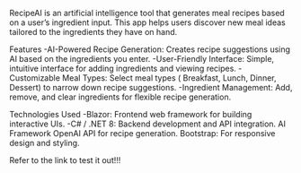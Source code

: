 RecipeAI is an artificial intelligence tool that generates meal recipes based on a user’s ingredient input. 
This app helps users discover new meal ideas tailored to the ingredients they have on hand.

Features
-AI-Powered Recipe Generation: Creates recipe suggestions using AI based on the ingredients you enter.
-User-Friendly Interface: Simple, intuitive interface for adding ingredients and viewing recipes.
-Customizable Meal Types: Select meal types ( Breakfast, Lunch, Dinner, Dessert) to narrow down recipe suggestions.
-Ingredient Management: Add, remove, and clear ingredients for flexible recipe generation.

Technologies Used
-Blazor: Frontend web framework for building interactive UIs.
-C# / .NET 8: Backend development and API integration.
AI Framework OpenAI API for recipe generation.
Bootstrap: For responsive design and styling.

Refer to the link to test it out!!!
